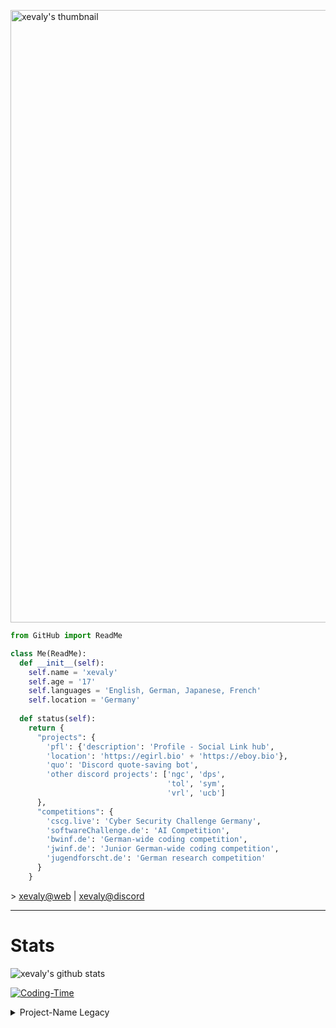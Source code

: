 [<img align="center" alt="xevaly's thumbnail" width="980px" src="https://die.ooo/assets/thumbnail.png" />][website]

```py
from GitHub import ReadMe

class Me(ReadMe):
  def __init__(self):
    self.name = 'xevaly'
    self.age = '17'
    self.languages = 'English, German, Japanese, French'
    self.location = 'Germany'
    
  def status(self):
    return {
      "projects": {
        'pfl': {'description': 'Profile - Social Link hub',
        'location': 'https://egirl.bio' + 'https://eboy.bio'},
        'quo': 'Discord quote-saving bot',
        'other discord projects': ['ngc', 'dps',
                                   'tol', 'sym', 
                                   'vrl', 'ucb']
      },
      "competitions": {
        'cscg.live': 'Cyber Security Challenge Germany',
        'softwareChallenge.de': 'AI Competition',
        'bwinf.de': 'German-wide coding competition',
        'jwinf.de': 'Junior German-wide coding competition',
        'jugendforscht.de': 'German research competition'
      }
    }
```
<div>
> <a href="https://die.ooo";  target="website">xevaly@web<a/> | <a href="https://https://discordapp.com/users/910213408576659517";  target="discord">xevaly@discord<a/>
  </div>
<hr>
  
<h1>Stats</h1>
<img align='center' alt="xevaly's github stats" src="https://github-readme-stats.vercel.app/api?username=xevaly&show_icons=true&theme=omni&hide_border=true" />
  
[![Coding-Time](https://wakatime.com/badge/user/05dc7641-7771-479e-a728-3006c2af3458.svg)](https://wakatime.com/@05dc7641-7771-479e-a728-3006c2af3458)

<details>
  <summary>Project-Name Legacy</summary>
    <br>
    Format: <strong>Short | Name         |       Description</strong><hr>
    <strong>agh</strong> | Augma Home | VR Application to control smart-home items<hr>
    <strong>aoc</strong> | Advent Of Code | Adventcalender with coding puzzles<hr>
    <strong>ate</strong> | Anti Term | Discord Bot which encrpyts messages<hr>
    <strong>bwi</strong> | Bundeswettbewerb Informatik | Competition folder<hr>
    <strong>die</strong> | die | Website project @ <a href="https://die.ooo">die.ooo</a><hr>
    <strong>dmd</strong> | Discord Mass DM | Selfbot to DM everyone in a server<hr>
    <strong>dna</strong> | Discord NFT Avatars | Bot which gives everyone on discord a unique character<hr>
    <strong>dps</strong> | Discord Picture Scraper | Program to download all pictures in a specific discord channel<hr>
    <strong>ebc</strong> | Embed Creator | Program which converts discord json embeds to python code<hr>
    <strong>emb</strong> | Emoji Bot | Discord bot which returns the raw emoji file<hr>
    <strong>jgf</strong> | Jugendforscht | German research competition<hr>
    <strong>luv</strong> | luv | Personal discord bot<hr>
    <strong>pfl</strong> | Profiles | Social link website @ <a href="https://egirl.bio">egirl.bio</a> & <a href="https://eboy.bio">eboy.bio</a><hr>
    <strong>rem</strong> | Reminder | Personal reminder for school<hr>
    <strong>sem</strong> | Seminar Bot | Bot for client<hr>
    <strong>swc</strong> | Software-Challenge | Competition folder<hr>
    <strong>sym</strong> | sym | Discord Multitool<hr>
    <strong>tac</strong> | Thetan Arena Calculator | Win-rate calculator to profit for T.A. Characters @ <a href="https://tac.die.ooo">tac.die.ooo</a><hr>
    <strong>tog</strong> | Token Generator | Discord token generator<hr>
    <strong>ucb</strong> | uwu Counter Bot | Discord bot to count uwu and owos<hr>
    <strong>vaf</strong> | Valorant AFK | Program to not get flagged as AFK in matches

</details>


[website]: https://die.ooo
